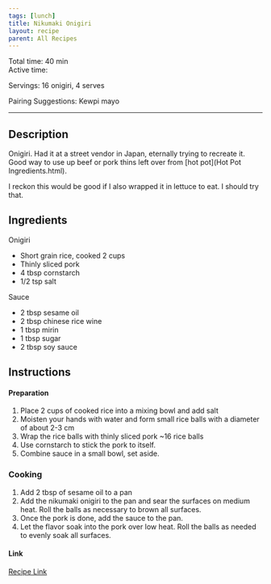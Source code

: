 ```yaml
---
tags: [lunch]
title: Nikumaki Onigiri
layout: recipe
parent: All Recipes
---
```

Total time: 40 min  
Active time:   
  
Servings: 16 onigiri, 4 serves  
  
Pairing Suggestions: Kewpi mayo 
  
---  
## Description  
Onigiri. Had it at a street vendor in Japan, eternally trying to recreate it. 
Good way to use up beef or pork thins left over from [hot pot](Hot Pot Ingredients.html).

I reckon this would be good if I also wrapped it in lettuce to eat. I should try that.

## Ingredients  
   
Onigiri  
- Short grain rice, cooked 2 cups  
- Thinly sliced pork  
- 4 tbsp cornstarch  
- 1/2 tsp salt  
  
Sauce  
- 2 tbsp sesame oil  
- 2 tbsp chinese rice wine  
- 1 tbsp mirin  
- 1 tbsp sugar  
- 2 tbsp soy sauce  
  
  
## Instructions   
#### Preparation  
  
 1. Place 2 cups of cooked rice into a mixing bowl and add salt  
 2. Moisten your hands with water and form small rice balls with a diameter of about 2-3 cm  
 3. Wrap the rice balls with thinly sliced pork ~16 rice balls  
 4. Use cornstarch to stick the pork to itself.  
 5. Combine sauce in a small bowl,  set aside.   
### Cooking   
1. Add 2 tbsp of sesame oil to a pan  
2. Add the nikumaki onigiri to the pan and sear the surfaces on medium heat. Roll the balls as necessary to brown all surfaces.  
3. Once the pork is done, add the sauce to the pan.   
4. Let the flavor soak into the pork over low heat. Roll the balls as needed to evenly soak all surfaces.  
  
#### Link  
[Recipe Link](https://myjapaneserecipes.com/nikumaki-onigiri-recipe-japanese-meat-wrapped-rice-balls/#wprm-recipe-container-747)  
